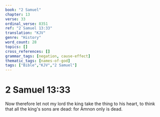 ```yaml
---
book: "2 Samuel"
chapter: 13
verse: 33
ordinal_verse: 8351
ref: "2 Samuel 13:33"
translation: "KJV"
genre: "History"
word_count: 28
topics: []
cross_references: []
grammar_tags: [negation, cause-effect]
thematic_tags: [names-of-god]
tags: ["Bible","KJV","2 Samuel"]
---
```


# 2 Samuel 13:33

Now therefore let not my lord the king take the thing to his heart, to think that all the king's sons are dead: for Amnon only is dead.
